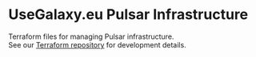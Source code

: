 # UseGalaxy.eu Pulsar Infrastructure

Terraform files for managing Pulsar infrastructure.  
See our [Terraform repository](https://github.com/usegalaxy-eu/terraform/tree/public) for development details.